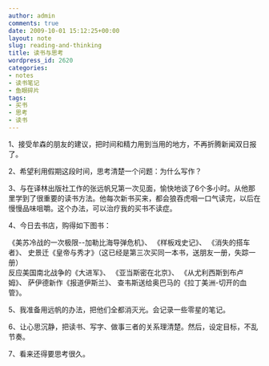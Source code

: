 ```yaml
---
author: admin
comments: true
date: 2009-10-01 15:12:25+00:00
layout: note
slug: reading-and-thinking
title: 读书与思考
wordpress_id: 2620
categories:
- notes
- 读书笔记
- 鱼眼碎片
tags:
- 买书
- 思考
- 读书
---
```


1、接受牟森的朋友的建议，把时间和精力用到当用的地方，不再折腾新闻双日报了。

2、希望利用假期这段时间，思考清楚一个问题：为什么写作？

3、与在译林出版社工作的张远帆兄第一次见面，愉快地谈了6个多小时。从他那里学到了很重要的读书方法。他每次新书买来，都会狼吞虎咽一口气读完，以后在慢慢品味咀嚼。这个办法，可以治疗我的买书不读症。

4、今日去书店，购得如下图书：

《美苏冷战的一次极限--加勒比海导弹危机》、
《样板戏史记》、
《消失的搭车者》、
史景迁《皇帝与秀才》（这已经是第三次买同一本书，送朋友一册，失踪一册）  
反应美国南北战争的《大进军》、
《亚当斯密在北京》、
《从尤利西斯到布卢姆》、
萨伊德新作《报道伊斯兰》、
查韦斯送给奥巴马的《拉丁美洲-切开的血管》。 

5、我准备用远帆的办法，把他们全都消灭光。会记录一些零星的笔记。

6、让心思沉静，把读书、写字、做事三者的关系理清楚。然后，设定目标，不乱节奏。

7、看来还得要思考很久。

